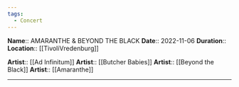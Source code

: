 ```yaml
---
tags:
  - Concert
---
```

**Name**:: AMARANTHE & BEYOND THE BLACK
**Date**:: 2022-11-06
**Duration**::
**Location**:: [[TivoliVredenburg]]

**Artist**:: [[Ad Infinitum]]
**Artist**:: [[Butcher Babies]]
**Artist**:: [[Beyond the Black]]
**Artist**:: [[Amaranthe]]

---
